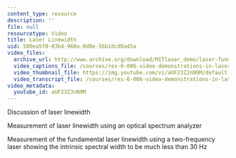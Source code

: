 ```yaml
---
content_type: resource
description: ''
file: null
resourcetype: Video
title: Laser Linewidth
uid: 500ea5f0-03b4-960a-8d8e-56b1dcd6a45a
video_files:
  archive_url: http://www.archive.org/download/MITlaser_demo/laser-fund-demo-8_300k.mp4
  video_captions_file: /courses/res-6-006-video-demonstrations-in-lasers-and-optics-spring-2008/5b00a033812e54cca66367f146745c98_aUF23ZJnN9M.vtt
  video_thumbnail_file: https://img.youtube.com/vi/aUF23ZJnN9M/default.jpg
  video_transcript_file: /courses/res-6-006-video-demonstrations-in-lasers-and-optics-spring-2008/42d7cbf7908b75d5d9d3df8d99e9953f_aUF23ZJnN9M.pdf
video_metadata:
  youtube_id: aUF23ZJnN9M
---
```


Discussion of laser linewidth

Measurement of laser linewidth using an optical spectrum analyzer

Measurement of the fundamental laser linewidth using a two-frequency laser showing the intrinsic spectral width to be much less than 30 Hz